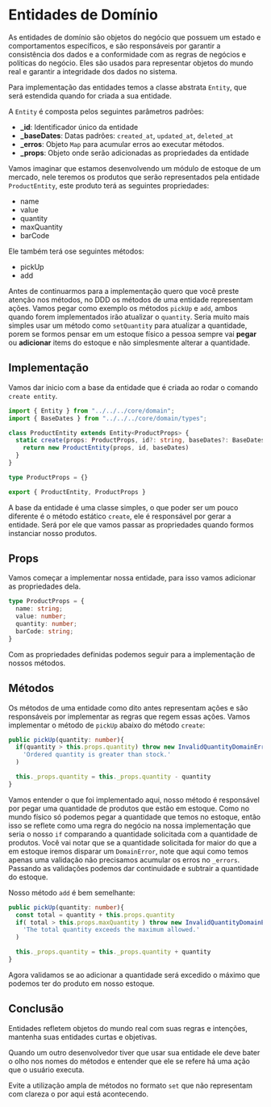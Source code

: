 # Entidades de Domínio
As entidades de domínio são objetos do negócio que possuem um estado e comportamentos específicos, e são responsáveis ​​por garantir a consistência dos dados e a conformidade com as regras de negócios e políticas do negócio. Eles são usados ​​para representar objetos do mundo real e garantir a integridade dos dados no sistema.

Para implementação das entidades temos a classe abstrata `Entity`, que será estendida quando for criada a sua entidade.

A `Entity` é composta pelos seguintes parâmetros padrões:
  - **_id**: Identificador único da entidade
  - **_baseDates**: Datas padrões: `created_at`, `updated_at`, `deleted_at`
  - **_erros**: Objeto `Map` para acumular erros ao executar métodos.
  - **_props**: Objeto onde serão adicionadas as propriedades da entidade

Vamos imaginar que estamos desenvolvendo um módulo de estoque de um mercado, nele teremos os produtos que serão representados pela entidade `ProductEntity`, este produto terá as seguintes propriedades: 
 - name
 - value
 - quantity
 - maxQuantity
 - barCode

Ele também terá ose seguintes métodos:
 - pickUp
 - add

Antes de continuarmos para a implementação quero que você preste atenção nos métodos, no DDD os métodos de uma entidade representam ações.
Vamos pegar como exemplo os métodos `pickUp` e `add`, ambos quando forem implementados irão atualizar o `quantity`. Seria muito mais simples usar um método como `setQuantity` para atualizar a quantidade, porem se formos pensar em um estoque físico a pessoa sempre vai **pegar** ou **adicionar** items do estoque e não simplesmente alterar a quantidade.

## Implementação
Vamos dar inicio com a base da entidade que é criada ao rodar o comando `create entity`.

```typescript
import { Entity } from "../../../core/domain";
import { BaseDates } from "../../../core/domain/types";

class ProductEntity extends Entity<ProductProps> {
  static create(props: ProductProps, id?: string, baseDates?: BaseDates){
    return new ProductEntity(props, id, baseDates)
  }
}

type ProductProps = {}

export { ProductEntity, ProductProps }
```
A base da entidade é uma classe simples, o que poder ser um pouco diferente é o método estático `create`, ele é responsável por gerar a entidade. Será por ele que vamos passar as propriedades quando formos instanciar nosso produtos.

## Props
Vamos começar a implementar nossa entidade, para isso vamos adicionar as propriedades dela.

```typescript
type ProductProps = {
  name: string;
  value: number;
  quantity: number;
  barCode: string;
}
```
Com as propriedades definidas podemos seguir para a implementação de nossos métodos.

## Métodos
Os métodos de uma entidade como dito antes representam ações e são responsáveis por implementar as regras que regem essas ações. Vamos implementar o método de `pickUp` abaixo do método `create`:

```typescript
public pickUp(quantity: number){
  if(quantity > this.props.quantity) throw new InvalidQuantityDomainError(
    'Ordered quantity is greater than stock.'
  )

  this._props.quantity = this._props.quantity - quantity
}
```
Vamos entender o que foi implementado aqui, nosso método é responsável por pegar uma quantidade de produtos que estão em estoque. Como no mundo físico só podemos pegar a quantidade que temos no estoque, então isso se reflete como uma regra do negócio na nossa implementação que seria o nosso `if` comparando a quantidade solicitada com a quantidade de produtos.
Você vai notar que se a quantidade solicitada for maior do que a em estoque iremos disparar um `DomainError`, note que aqui como temos apenas uma validação não precisamos acumular os erros no `_errors`.
Passando as validações podemos dar continuidade e subtrair a quantidade do estoque.

Nosso método `add` é bem semelhante:

```typescript
public pickUp(quantity: number){
  const total = quantity + this.props.quantity
  if( total > this.props.maxQuantity ) throw new InvalidQuantityDomainError(
    'The total quantity exceeds the maximum allowed.'
  )

  this._props.quantity = this._props.quantity + quantity
}
```
Agora validamos se ao adicionar a quantidade será excedido o máximo que podemos ter do produto em nosso estoque.

## Conclusão
Entidades refletem objetos do mundo real com suas regras e intenções, mantenha suas entidades curtas e objetivas.

Quando um outro desenvolvedor tiver que usar sua entidade ele deve bater o olho nos nomes do métodos e entender que ele se refere há uma ação que o usuário executa.

Evite a utilização ampla de métodos no formato `set` que não representam com clareza o por aqui está acontecendo.